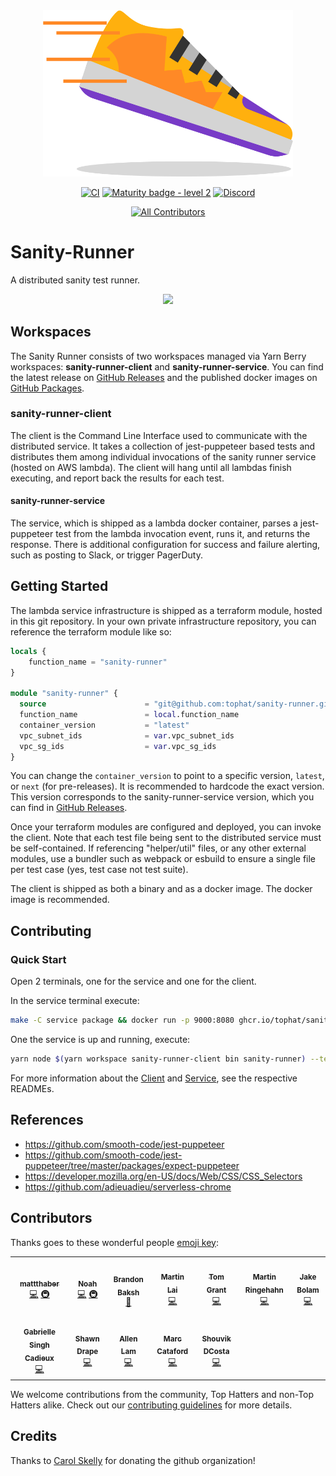 <div align="center"> <img src="./.github/runner.png" width="400px;"/>

[![CI](https://github.com/tophat/sanity-runner/actions/workflows/cicd.yml/badge.svg)](https://github.com/tophat/sanity-runner/actions/workflows/cicd.yml)
[![Maturity badge - level 2](https://img.shields.io/badge/Maturity-Level%202%20--%20First%20Release-yellowgreen.svg)](https://github.com/tophat/getting-started/blob/master/scorecard.md)
[![Discord](https://img.shields.io/discord/809577721751142410)](https://discord.gg/YhK3GFcZrk)

<!-- ALL-CONTRIBUTORS-BADGE:START - Do not remove or modify this section -->
[![All Contributors](https://img.shields.io/badge/all_contributors-12-orange.svg?style=flat-square)](#contributors-)
<!-- ALL-CONTRIBUTORS-BADGE:END -->

</div>

# Sanity-Runner

A distributed sanity test runner.

<div align="center"> <img src="./.github/sanity-runner-description.png"/> </div>

## Workspaces

The Sanity Runner consists of two workspaces managed via Yarn Berry workspaces: **sanity-runner-client** and **sanity-runner-service**. You can find the latest release on [GitHub Releases](https://github.com/tophat/sanity-runner/releases) and the published docker images on [GitHub Packages](https://github.com/orgs/tophat/packages?repo_name=sanity-runner).

### sanity-runner-client

The client is the Command Line Interface used to communicate with the distributed service. It takes a collection of jest-puppeteer based tests and distributes them among individual invocations of the sanity runner service (hosted on AWS lambda). The client will hang until all lambdas finish executing, and report back the results for each test.

#### sanity-runner-service

The service, which is shipped as a lambda docker container, parses a jest-puppeteer test from the lambda invocation event, runs it, and returns the response. There is additional configuration for success and failure alerting, such as posting to Slack, or trigger PagerDuty.

## Getting Started

The lambda service infrastructure is shipped as a terraform module, hosted in this git repository. In your own private infrastructure repository, you can reference the terraform module like so:

```tf
locals {
    function_name = "sanity-runner"
}

module "sanity-runner" {
  source                      = "git@github.com:tophat/sanity-runner.git//service/terraform?ref=v0.11.1"
  function_name               = local.function_name
  container_version           = "latest"
  vpc_subnet_ids              = var.vpc_subnet_ids
  vpc_sg_ids                  = var.vpc_sg_ids
}
```

You can change the `container_version` to point to a specific version, `latest`, or `next` (for pre-releases). It is recommended to hardcode the exact version. This version corresponds to the sanity-runner-service version, which you can find in [GitHub Releases](https://github.com/tophat/sanity-runner/releases).

Once your terraform modules are configured and deployed, you can invoke the client. Note that each test file being sent to the distributed service must be self-contained. If referencing "helper/util" files, or any other external modules, use a bundler such as webpack or esbuild to ensure a single file per test case (yes, test case not test suite).

The client is shipped as both a binary and as a docker image. The docker image is recommended.

## Contributing

### Quick Start

Open 2 terminals, one for the service and one for the client.

In the service terminal execute:

```sh
make -C service package && docker run -p 9000:8080 ghcr.io/tophat/sanity-runner-service:latest
```

One the service is up and running, execute:

```sh
yarn node $(yarn workspace sanity-runner-client bin sanity-runner) --test-dir example/repo/sanities/ --local --output-dir output --include google-fail-example
```

For more information about the [Client](./client/README.md) and [Service](./service/README.md), see the respective READMEs.

## References

- https://github.com/smooth-code/jest-puppeteer
- https://github.com/smooth-code/jest-puppeteer/tree/master/packages/expect-puppeteer
- https://developer.mozilla.org/en-US/docs/Web/CSS/CSS_Selectors
- https://github.com/adieuadieu/serverless-chrome

## Contributors

Thanks goes to these wonderful people [emoji key](https://github.com/kentcdodds/all-contributors#emoji-key):

<!-- ALL-CONTRIBUTORS-LIST:START - Do not remove or modify this section -->
<!-- prettier-ignore-start -->
<!-- markdownlint-disable -->
<table>
  <tr>
    <td align="center"><a href="https://github.com/mattthaber"><img src="https://avatars.githubusercontent.com/u/42545233?v=4?s=100" width="100px;" alt=""/><br /><sub><b>mattthaber</b></sub></a><br /><a href="https://github.com/tophat/sanity-runner/commits?author=mattthaber" title="Code">💻</a> <a href="#infra-mattthaber" title="Infrastructure (Hosting, Build-Tools, etc)">🚇</a></td>
    <td align="center"><a href="https://noahnu.com/"><img src="https://avatars.githubusercontent.com/u/1297096?v=4?s=100" width="100px;" alt=""/><br /><sub><b>Noah</b></sub></a><br /><a href="https://github.com/tophat/sanity-runner/commits?author=noahnu" title="Code">💻</a> <a href="#infra-noahnu" title="Infrastructure (Hosting, Build-Tools, etc)">🚇</a></td>
    <td align="center"><a href="https://www.linkedin.com/in/brandonbaksh/"><img src="https://avatars.githubusercontent.com/u/39271619?v=4?s=100" width="100px;" alt=""/><br /><sub><b>Brandon Baksh</b></sub></a><br /><a href="https://github.com/tophat/sanity-runner/commits?author=brandonbaksh" title="Documentation">📖</a></td>
    <td align="center"><a href="https://github.com/eastenluis"><img src="https://avatars.githubusercontent.com/u/2723622?v=4?s=100" width="100px;" alt=""/><br /><sub><b>Martin Lai</b></sub></a><br /><a href="https://github.com/tophat/sanity-runner/commits?author=eastenluis" title="Code">💻</a></td>
    <td align="center"><a href="http://www.linkedin.com/profile/view?id=245244184"><img src="https://avatars.githubusercontent.com/u/4661702?v=4?s=100" width="100px;" alt=""/><br /><sub><b>Tom Grant</b></sub></a><br /><a href="https://github.com/tophat/sanity-runner/commits?author=tgrant59" title="Code">💻</a></td>
    <td align="center"><a href="https://github.com/chrono"><img src="https://avatars.githubusercontent.com/u/76803?v=4?s=100" width="100px;" alt=""/><br /><sub><b>Martin Ringehahn</b></sub></a><br /><a href="https://github.com/tophat/sanity-runner/commits?author=chrono" title="Code">💻</a></td>
    <td align="center"><a href="https://jakebolam.com/"><img src="https://avatars.githubusercontent.com/u/3534236?v=4?s=100" width="100px;" alt=""/><br /><sub><b>Jake Bolam</b></sub></a><br /><a href="https://github.com/tophat/sanity-runner/commits?author=jakebolam" title="Code">💻</a></td>
  </tr>
  <tr>
    <td align="center"><a href="https://gabriellesc.github.io/"><img src="https://avatars.githubusercontent.com/u/5559014?v=4?s=100" width="100px;" alt=""/><br /><sub><b>Gabrielle Singh Cadieux</b></sub></a><br /><a href="https://github.com/tophat/sanity-runner/commits?author=gabriellesc" title="Code">💻</a></td>
    <td align="center"><a href="http://dra.pe/"><img src="https://avatars.githubusercontent.com/u/539437?v=4?s=100" width="100px;" alt=""/><br /><sub><b>Shawn Drape</b></sub></a><br /><a href="https://github.com/tophat/sanity-runner/commits?author=shawndrape" title="Code">💻</a></td>
    <td align="center"><a href="https://github.com/allen-lam"><img src="https://avatars.githubusercontent.com/u/43854211?v=4?s=100" width="100px;" alt=""/><br /><sub><b>Allen Lam</b></sub></a><br /><a href="https://github.com/tophat/sanity-runner/commits?author=allen-lam" title="Code">💻</a></td>
    <td align="center"><a href="https://www.karnov.club/"><img src="https://avatars.githubusercontent.com/u/6210361?v=4?s=100" width="100px;" alt=""/><br /><sub><b>Marc Cataford</b></sub></a><br /><a href="https://github.com/tophat/sanity-runner/commits?author=mcataford" title="Code">💻</a></td>
    <td align="center"><a href="https://opensource.tophat.com/"><img src="https://avatars.githubusercontent.com/u/6020693?v=4?s=100" width="100px;" alt=""/><br /><sub><b>Shouvik DCosta</b></sub></a><br /><a href="https://github.com/tophat/sanity-runner/commits?author=sdcosta" title="Code">💻</a></td>
  </tr>
</table>

<!-- markdownlint-restore -->
<!-- prettier-ignore-end -->

<!-- ALL-CONTRIBUTORS-LIST:END -->

We welcome contributions from the community, Top Hatters and non-Top Hatters alike. Check out our [contributing guidelines](CONTRIBUTING.md) for more details.

## Credits

Thanks to [Carol Skelly](https://github.com/iatek) for donating the github organization!
